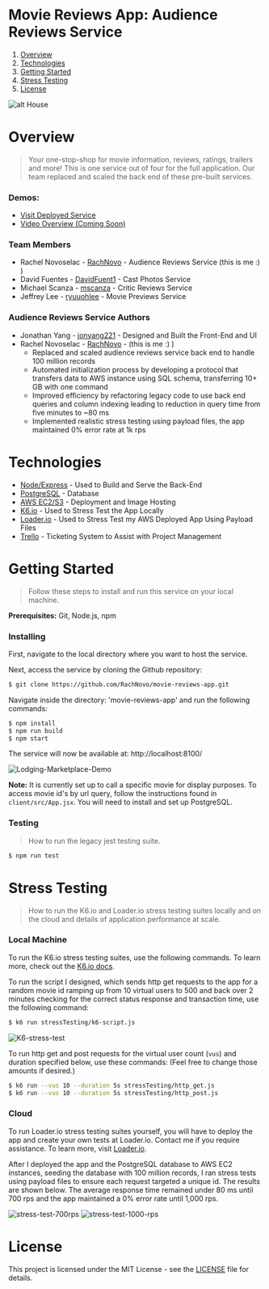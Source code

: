 # Movie Reviews App: Audience Reviews Service

1. [Overview](#overview)
2. [Technologies](#technologies)
3. [Getting Started](#getting-started) 
4. [Stress Testing](#stress-testing)
4. [License](#license)

![alt House](https://rachel-portfolio.s3.amazonaws.com/popcorn.jpg)

# Overview

> Your one-stop-shop for movie information, reviews, ratings, trailers and more! This is one service out of four for the full application. Our team replaced and scaled the back end of these pre-built services.

### Demos:
- [Visit Deployed Service](https://audience-reviews.herokuapp.com/)
- [Video Overview (Coming Soon)](YouTubeLink)

### Team Members

- Rachel Novoselac - [RachNovo](https://github.com/RachNovo) - Audience Reviews Service (this is me :) )
- David Fuentes - [DavidFuent1](https://github.com/DavidFuent1) - Cast Photos Service
- Michael Scanza - [mscanza](https://github.com/mscanza) - Critic Reviews Service
- Jeffrey Lee - [ryuuohlee](https://github.com/ryuuohlee) - Movie Previews Service

### Audience Reviews Service Authors

- Jonathan Yang - [jonyang221](https://github.com/jonyang221) - Designed and Built the Front-End and UI
- Rachel Novoselac - [RachNovo](https://github.com/RachNovo) - (this is me :) )
  - Replaced and scaled audience reviews service back end to handle 100 million records
  - Automated initialization process by developing a protocol that transfers data to AWS instance using
SQL schema, transferring 10+ GB with one command
  - Improved efficiency by refactoring legacy code to use back end queries and column indexing
leading to reduction in query time from five minutes to ~80 ms
  - Implemented realistic stress testing using payload files, the app maintained 0% error rate at 1k rps

# Technologies

* [Node/](https://nodejs.org/en/docs/)[Express](https://expressjs.com/) - Used to Build and Serve the Back-End
* [PostgreSQL](https://www.postgresql.org/) - Database
* [AWS EC2](https://aws.amazon.com/ec2/)[/S3](https://aws.amazon.com/s3/) - Deployment and Image Hosting
* [K6.io](https://k6.io/) - Used to Stress Test the App Locally
* [Loader.io](https://loader.io/) - Used to Stress Test my AWS Deployed App Using Payload Files
* [Trello](https://trello.com/) - Ticketing System to Assist with Project Management

# Getting Started
> Follow these steps to install and run this service on your local machine.

**Prerequisites:** Git, Node.js, npm

### Installing

First, navigate to the local directory where you want to host the service.

Next, access the service by cloning the Github repository:

```bash
$ git clone https://github.com/RachNovo/movie-reviews-app.git
```

Navigate inside the directory: 'movie-reviews-app' and run the following commands:
```bash
$ npm install
$ npm run build
$ npm start
```
The service will now be available at: http://localhost:8100/

![Lodging-Marketplace-Demo](https://rachel-portfolio.s3.amazonaws.com/audience-reviews-demo.gif)

**Note:** It is currently set up to call a specific movie for display purposes. To access movie id's by url query, follow the instructions found in `client/src/App.jsx`. You will need to install and set up PostgreSQL.

### Testing
> How to run the legacy jest testing suite.

```bash
$ npm run test
```

# Stress Testing
> How to run the K6.io and Loader.io stress testing suites locally and on the cloud and details of application performance at scale.

### Local Machine
To run the K6.io stress testing suites, use the following commands. To learn more, check out the [K6.io docs](https://k6.io/docs/test-types/stress-testing).

To run the script I designed, which sends http get requests to the app for a random movie id ramping up from 10 virtual users to 500 and back over 2 minutes checking for the correct status response and transaction time, use the following command:

```bash
$ k6 run stressTesting/k6-script.js
```
![K6-stress-test](https://audience-reviews.s3.amazonaws.com/stress+testing/k6-stress-testing.png)

To run http get and post requests for the virtual user count (`vus`) and duration specified below, use these commands: (Feel free to change those amounts if desired.)

```bash
$ k6 run --vus 10 --duration 5s stressTesting/http_get.js
$ k6 run --vus 10 --duration 5s stressTesting/http_post.js
```

### Cloud
To run Loader.io stress testing suites yourself, you will have to deploy the app and create your own tests at Loader.io. Contact me if you require assistance. To learn more, visit [Loader.io](https://loader.io/).

After I deployed the app and the PostgreSQL database to AWS EC2 instances, seeding the database with 100 million records, I ran stress tests using payload files to ensure each request targeted a unique id. The results are shown below. The average response time remained under 80 ms until 700 rps and the app maintained a 0% error rate until 1,000 rps.

![stress-test-700rps](https://audience-reviews.s3.amazonaws.com/stress+testing/stress-test-700-rps.png)
![stress-test-1000-rps](https://audience-reviews.s3.amazonaws.com/stress+testing/stress-test-1000-rps.png)

# License

This project is licensed under the MIT License - see the [LICENSE](LICENSE) file for details.

